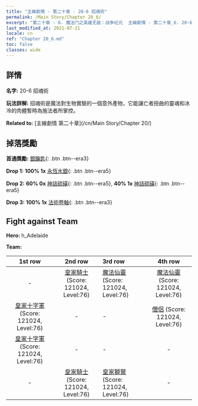 ```yaml
---
title: "主線劇情 - 第二十章 - 20-6 招魂術"
permalink: /Main Story/Chapter 20_6/
excerpt: "第二十章 - 6. 魔法门之英雄无敌：战争纪元  主線劇情 - 第二十章_6. 20-6 招魂術"
last_modified_at: 2021-07-21
locale: cn
ref: "Chapter 20_6.md"
toc: false
classes: wide
---
```


## 詳情

 **名字:** 20-6 招魂術

 **玩法詳解:** 招魂術是魔法對生物實驗的一個意外產物，它能讓亡者扭曲的靈魂和冰冷的肉體暫時為施法者所掌控。

 **Related to:** [主線劇情 第二十章](/cn/Main Story/Chapter 20/)

## 掉落獎勵

 **首通獎勵:** [銀鑰匙](/cn/Items/con_693/){: .btn .btn--era3}

 **Drop 1:** **100% 1x** [永恆水銀](/cn/Items/mat_70/){: .btn .btn--era5}

 **Drop 2:** **60% 0x** [神話硫磺](/cn/Items/mat_64/){: .btn .btn--era5}, **40% 1x** [神話硫磺](/cn/Items/mat_64/){: .btn .btn--era5}

 **Drop 3:** **100% 1x** [法術卷軸](/cn/Items/con_694/){: .btn .btn--era3}


## Fight against Team
 **Hero:** h_Adelaide

 **Team:**


  | 1st row | 2nd row | 3rd row | 4th row |
  |:----:|:----:|:----|:----:|
  | - | [皇家騎士](/cn/units/Cavalier/) (Score: 121024, Level:76)  | [魔法仙靈](/cn/units/Sprite/) (Score: 121024, Level:76)  | [魔法仙靈](/cn/units/Sprite/) (Score: 121024, Level:76)  |
  | [皇家十字軍](/cn/units/Swordsman/) (Score: 121024, Level:76)  | - | - | [僧侶](/cn/units/Monk/) (Score: 121024, Level:76)  |
  | [皇家十字軍](/cn/units/Swordsman/) (Score: 121024, Level:76)  | - | - | - |
  | - | [皇家騎士](/cn/units/Cavalier/) (Score: 121024, Level:76)  | [皇家獅鷲](/cn/units/Griffin/) (Score: 121024, Level:76)  | - |


